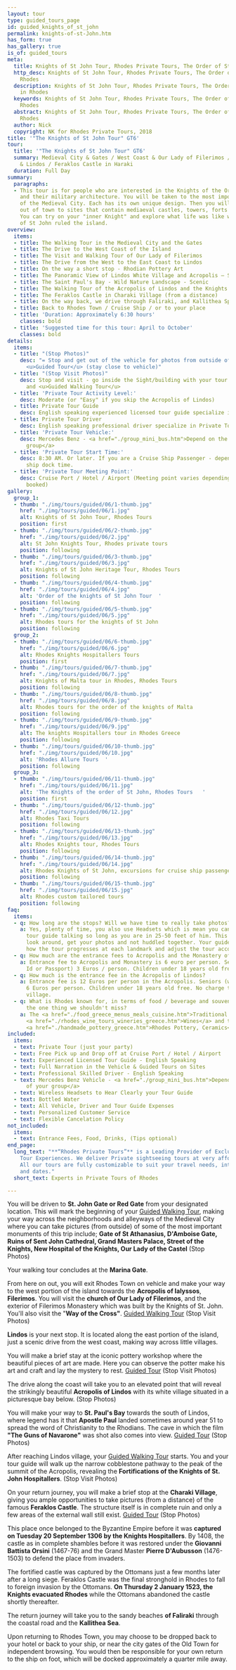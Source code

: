 ```yaml
---
layout: tour
type: guided_tours_page
id: guided_knights_of_st_john
permalink: knights-of-st-John.htm
has_form: true
has_gallery: true
is_of: guided_tours
meta:
  title: Knights of St John Tour, Rhodes Private Tours, The Order of St John in Rhodes
  http_desc: Knights of St John Tour, Rhodes Private Tours, The Order of St John in
    Rhodes
  description: Knights of St John Tour, Rhodes Private Tours, The Order of St John
    in Rhodes
  keywords: Knights of St John Tour, Rhodes Private Tours, The Order of St John in
    Rhodes
  abstract: Knights of St John Tour, Rhodes Private Tours, The Order of St John in
    Rhodes
  author: Nick
  copyright: NK for Rhodes Private Tours, 2018
title: '"The Knights of St John Tour" GT6'
tour:
  title: '"The Knights of St John Tour" GT6'
  summary: Medieval City & Gates / West Coast & Our Lady of Filerimos / East Coast
    & Lindos / Feraklos Castle in Haraki
  duration: Full Day
summary:
  paragraphs:
  - This tour is for people who are interested in the Knights of the Order of St John
    and their military architecture. You will be taken to the most important gates
    of the Medieval City. Each has its own unique design. Then you will be driven
    out of town to sites that contain mediaeval castles, towers, forts and monasteries.
    You can try on your "inner Knight" and explore what life was like when the Knights
    of St John ruled the island.
overview:
  items:
  - title: The Walking Tour in the Medieval City and the Gates
  - title: The Drive to the West Coast of the Island
  - title: The Visit and Walking Tour of Our Lady of Filerimos
  - title: The Drive from the West to the East Coast to Lindos
  - title: On the way a short stop - Rhodian Pottery Art
  - title: The Panoramic View of Lindos White Village and Acropolis – Scenic
  - title: The Saint Paul's Bay - Wild Nature Landscape - Scenic
  - title: The Walking Tour of the Acropolis of Lindos and the Knights’ Fortifications
  - title: The Feraklos Castle in Charaki Village (from a distance)
  - title: On the way back, we drive through Faliraki, and Kallithea Spa
  - title: Back to Rhodes Town / Cruise Ship / or to your place
  - title: 'Duration: Approximately 6:30 hours'
    classes: bold
  - title: 'Suggested time for this tour: April to October'
    classes: bold
details:
  items:
  - title: "(Stop Photos)"
    desc: "= Stop and get out of the vehicle for photos from outside of the Sight/Building
      <u>Guided Tour</u> (stay close to vehicle)"
  - title: "(Stop Visit Photos)"
    desc: Stop and visit - go inside the Sight/building with your tour guide for photos
      and <u>Guided Walking Tour</u>
  - title: 'Private Tour Activity Level:'
    desc: Moderate (or "Easy" if you skip the Acropolis of Lindos)
  - title: Private Tour Guide
    desc: English speaking experienced licensed tour guide specialize in Private Tours
  - title: Private Tour Driver
    desc: English speaking professional driver specialize in Private Tours
  - title: 'Private Tour Vehicle:'
    desc: Mercedes Benz - <a href="./group_mini_bus.htm">Depend on the size of your
      group</a>
  - title: 'Private Tour Start Time:'
    desc: 8:30 AM. Or later. If you are a Cruise Ship Passenger - depend on your cruise
      ship dock time.
  - title: 'Private Tour Meeting Point:'
    desc: Cruise Port / Hotel / Airport (Meeting point varies depending on option
      booked)
gallery:
  group_1:
  - thumb: "./img/tours/guided/06/1-thumb.jpg"
    href: "./img/tours/guided/06/1.jpg"
    alt: Knights of St John Tour, Rhodes Tours
    position: first
  - thumb: "./img/tours/guided/06/2-thumb.jpg"
    href: "./img/tours/guided/06/2.jpg"
    alt: St John Knights Tour, Rhodes private tours
    position: following
  - thumb: "./img/tours/guided/06/3-thumb.jpg"
    href: "./img/tours/guided/06/3.jpg"
    alt: Knights of St John Heritage Tour, Rhodes Tours
    position: following
  - thumb: "./img/tours/guided/06/4-thumb.jpg"
    href: "./img/tours/guided/06/4.jpg"
    alt: 'Order of the knights of St John Tour  '
    position: following
  - thumb: "./img/tours/guided/06/5-thumb.jpg"
    href: "./img/tours/guided/06/5.jpg"
    alt: Rhodes tours for the knights of St John
    position: following
  group_2:
  - thumb: "./img/tours/guided/06/6-thumb.jpg"
    href: "./img/tours/guided/06/6.jpg"
    alt: Rhodes Knights Hospitallers Tours
    position: first
  - thumb: "./img/tours/guided/06/7-thumb.jpg"
    href: "./img/tours/guided/06/7.jpg"
    alt: Knights of Malta tour in Rhodes, Rhodes Tours
    position: following
  - thumb: "./img/tours/guided/06/8-thumb.jpg"
    href: "./img/tours/guided/06/8.jpg"
    alt: Rhodes tours for the order of the knights of Malta
    position: following
  - thumb: "./img/tours/guided/06/9-thumb.jpg"
    href: "./img/tours/guided/06/9.jpg"
    alt: The knights Hospitallers tour in Rhodes Greece
    position: following
  - thumb: "./img/tours/guided/06/10-thumb.jpg"
    href: "./img/tours/guided/06/10.jpg"
    alt: 'Rhodes Allure Tours  '
    position: following
  group_3:
  - thumb: "./img/tours/guided/06/11-thumb.jpg"
    href: "./img/tours/guided/06/11.jpg"
    alt: 'The Knights of the order of St John, Rhodes Tours   '
    position: first
  - thumb: "./img/tours/guided/06/12-thumb.jpg"
    href: "./img/tours/guided/06/12.jpg"
    alt: Rhodes Taxi Tours
    position: following
  - thumb: "./img/tours/guided/06/13-thumb.jpg"
    href: "./img/tours/guided/06/13.jpg"
    alt: Rhodes Knights tour, Rhodes Tours
    position: following
  - thumb: "./img/tours/guided/06/14-thumb.jpg"
    href: "./img/tours/guided/06/14.jpg"
    alt: Rhodes Knights of St John, excursions for cruise ship passengers
    position: following
  - thumb: "./img/tours/guided/06/15-thumb.jpg"
    href: "./img/tours/guided/06/15.jpg"
    alt: Rhodes custom tailored tours
    position: following
faq:
  items:
  - q: How long are the stops? Will we have time to really take photos?
    a: Yes, plenty of time, you also use Headsets which is mean you can hear your
      tour guide talking so long as you are in 25-50 feet of him. This way you can
      look around, get your photos and not huddled together. Your guide also watches
      how the tour progresses at each landmark and adjust the tour accordingly.
  - q: How much are the entrance fees to Acropolis and the Monastery of Filerimos?
    a: Entrance fee to Acropolis and Monastery is 6 euro per person. Seniors (with
      Id or Passport) 3 Euros / person. Children under 18 years old free.
  - q: How much is the entrance fee in the Acropolis of Lindos?
    a: Entrance fee is 12 Euros per person in the Acropolis. Seniors (with Id or Passport)
      6 Euros per person. Children under 18 years old free. No charge to enter Lindos
      village.
  - q: What is Rhodes known for, in terms of food / beverage and souvenirs? What's
      the one thing we shouldn't miss?
    a: The <a href="./food_greece_menus_meals_cuisine.htm">Traditional Food of Rhodes</a>,
      <a href="./rhodes_wine_tours_wineries_greece.htm">Wines</a> and the famous handmade
      <a href="./handmade_pottery_greece.htm">Rhodes Pottery, Ceramics</a>.
included:
  items:
  - text: Private Tour (just your party)
  - text: Free Pick up and Drop off at Cruise Port / Hotel / Airport
  - text: Experienced Licensed Tour Guide - English Speaking
  - text: Full Narration in the Vehicle & Guided Tours on Sites
  - text: Professional Skilled Driver - English Speaking
  - text: Mercedes Benz Vehicle - <a href="./group_mini_bus.htm">Depend on the size
      of your group</a>
  - text: Wireless Headsets to Hear Clearly your Tour Guide
  - text: Bottled Water
  - text: All Vehicle, Driver and Tour Guide Expenses
  - text: Personalized Customer Service
  - text: Flexible Cancelation Policy
not_included:
  items:
  - text: Entrance Fees, Food, Drinks, (Tips optional)
end_page:
  long_text: "**“Rhodes Private Tours”** is a Leading Provider of Exclusive and Personalized
    Tour Experiences. We deliver Private sightseeing tours at very affordable rates.
    All our tours are fully customizable to suit your travel needs, interests, schedules,
    and dates."
  short_text: Experts in Private Tours of Rhodes

---
```

You will be driven to **St. John Gate or Red Gate** from your designated location. This will mark the beginning of your <u>Guided Walking Tour</u>, making your way across the neighborhoods and alleyways of the Medieval City where you can take pictures (from outside) of some of the most important monuments of this trip include; **Gate of St Athanasius, D'Amboise Gate, Ruins of Sent John Cathedral, Grand Masters Palace, Street of the Knights, New Hospital of the Knights, Our Lady of the Castel** (Stop Photos)

Your walking tour concludes at the **Marina Gate**.

From here on out, you will exit Rhodes Town on vehicle and make your way to the west portion of the island towards the **Acropolis of Ialyssos**, **Filerimos**. You will visit the **church of Our Lady of Filerimos**, and the exterior of Filerimos Monastery which was built by the Knights of St. John. You'll also visit the "**Way of the Cross"**. <u>Guided Walking Tour</u> (Stop Visit Photos)

**Lindos** is your next stop. It is located along the east portion of the island, just a scenic drive from the west coast, making way across little villages.

You will make a brief stay at the iconic pottery workshop where the beautiful pieces of art are made. Here you can observe the potter make his art and craft and lay the mystery to rest. <u>Guided Tour</u> (Stop Visit Photos)

The drive along the coast will take you to an elevated point that will reveal the strikingly beautiful **Acropolis of Lindos** with its white village situated in a picturesque bay below. (Stop Photos)

You will make your way to **St. Paul's Bay** towards the south of Lindos, where legend has it that **Apostle Paul** landed sometimes around year 51 to spread the word of Christianity to the Rhodians. The cave in which the film **"The Guns of Navarone"** was shot also comes into view. <u>Guided Tour</u> (Stop Photos)

After reaching Lindos village, your <u>Guided Walking Tour</u> starts. You and your tour guide will walk up the narrow cobblestone pathway to the peak of the summit of the Acropolis, revealing the **Fortifications of the Knights of St. John Hospitallers**. (Stop Visit Photos)

On your return journey, you will make a brief stop at the **Charaki Village**, giving you ample opportunities to take pictures (from a distance) of the famous **Feraklos Castle**. The structure itself is in complete ruin and only a few areas of the external wall still exist. <u>Guided Tour</u> (Stop Photos)

This place once belonged to the Byzantine Empire before it was **captured on Tuesday 20 September 1306 by the Knights Hospitallers**. By 1408, the castle as in complete shambles before it was restored under the **Giovanni Battista Orsini** (1467-76) and the Grand Master **Pierre D'Aubusson** (1476-1503) to defend the place from invaders.

The fortified castle was captured by the Ottomans just a few months later after a long siege. Feraklos Castle was the final stronghold in Rhodes to fall to foreign invasion by the Ottomans. **On Thursday 2 January 1523, the Knights evacuated Rhodes** while the Ottomans abandoned the castle shortly thereafter.

The return journey will take you to the sandy beaches **of Faliraki** through the coastal road and the **Kallithea Sea**.

Upon returning to Rhodes Town, you may choose to be dropped back to your hotel or back to your ship, or near the city gates of the Old Town for independent browsing. You would then be responsible for your own return to the ship on foot, which will be docked approximately a quarter mile away.